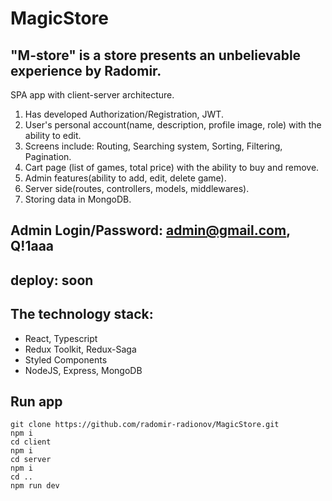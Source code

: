 # MagicStore

## "M-store" is a store presents an unbelievable experience by Radomir.

SPA app with client-server architecture.
1. Has developed Authorization/Registration, JWT.
2. User's personal account(name, description, profile image, role) with the ability to edit.
3. Screens include: Routing, Searching system, Sorting, Filtering, Pagination.
4. Cart page (list of games, total price) with the ability to buy and remove.
5. Admin features(ability to add, edit, delete game).
6. Server side(routes, controllers, models, middlewares).
7. Storing data in MongoDB.

## Admin Login/Password: admin@gmail.com, Q!1aaa
## deploy: soon

## The technology stack:
- React, Typescript
- Redux Toolkit, Redux-Saga
- Styled Components
- NodeJS, Express, MongoDB

## Run app

```
git clone https://github.com/radomir-radionov/MagicStore.git  
npm i  
cd client  
npm i  
cd server  
npm i
cd ..
npm run dev
```

